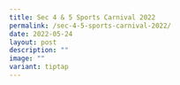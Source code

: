 ```yaml
---
title: Sec 4 & 5 Sports Carnival 2022
permalink: /sec-4-5-sports-carnival-2022/
date: 2022-05-24
layout: post
description: ""
image: ""
variant: tiptap
---
```

